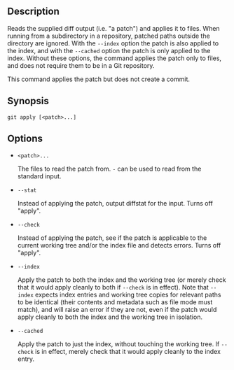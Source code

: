 ## Description

Reads the supplied diff output (i.e. "a patch") and applies it to files. When running from a subdirectory in a repository, patched paths outside the directory are ignored. With the `--index` option the patch is also applied to the index, and with the `--cached` option the patch is only applied to the index. Without these options, the command applies the patch only to files, and does not require them to be in a Git repository.

This command applies the patch but does not create a commit.

## Synopsis

`git apply [<patch>...]`

## Options

- `<patch>...`

    The files to read the patch from. `-` can be used to read from the standard input.

- `--stat`

    Instead of applying the patch, output diffstat for the input. Turns off "apply".

- `--check`

    Instead of applying the patch, see if the patch is applicable to the current working tree and/or the index file and detects errors. Turns off "apply".

- `--index`

    Apply the patch to both the index and the working tree (or merely check that it would apply cleanly to both if `--check` is in effect). Note that `--index` expects index entries and working tree copies for relevant paths to be identical (their contents and metadata such as file mode must match), and will raise an error if they are not, even if the patch would apply cleanly to both the index and the working tree in isolation.

- `--cached`

    Apply the patch to just the index, without touching the working tree. If `--check` is in effect, merely check that it would apply cleanly to the index entry.
